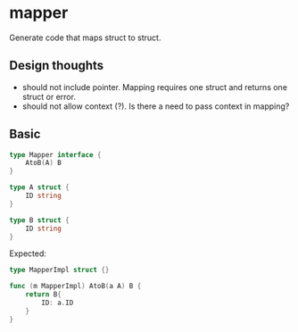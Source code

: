 # mapper

Generate code that maps struct to struct.

## Design thoughts
- should not include pointer. Mapping requires one struct and returns one struct or error.
- should not allow context (?). Is there a need to pass context in mapping?


## Basic

```go
type Mapper interface {
	AtoB(A) B
}

type A struct {
	ID string
}

type B struct {
	ID string
}
```

Expected:
```go
type MapperImpl struct {}

func (m MapperImpl) AtoB(a A) B {
	return B{
		ID: a.ID
	}
}
```
